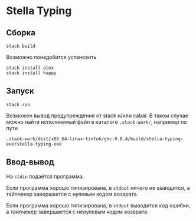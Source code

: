 # Stella Typing

## Сборка

```
stack build
```

Возможно понадобится установить
```
stack install alex
stack install happy
```

## Запуск

```
stack run
```

Возможен вывод предупреждения от stack и/или cabal.
В таком случае можно найти исполняемый файл
в каталоге `.stack-work/`, например по пути
```
.stack-work/dist/x86_64-linux-tinfo6/ghc-9.8.4/build/stella-typing-exe/stella-typing-exe
```

## Ввод-вывод

На `stdin` подаётся программа.

Если программа хорошо типизирована,
в `stdout` ничего не выводится,
а тайпчекер завершается с нулевым кодом возврата.

Если программа хорошо типизирована,
в `stdout` выводится код ошибки,
а тайпчекер завершается с ненулевым кодом возврата.
